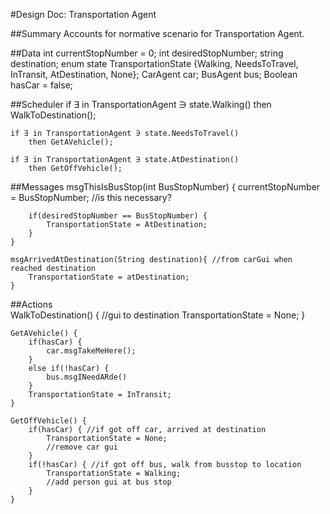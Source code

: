 #Design Doc: Transportation Agent

##Summary
Accounts for normative scenario for Transportation Agent. 

##Data
	int currentStopNumber = 0;
	int desiredStopNumber;
	string destination;
	enum state TransportationState {Walking, NeedsToTravel, InTransit, AtDestination, None};
	CarAgent car;
	BusAgent bus;
	Boolean hasCar = false;
	
##Scheduler
	if ∃ in TransportationAgent ∋ state.Walking()
		then WalkToDestination(); 

	if ∃ in TransportationAgent ∋ state.NeedsToTravel()
		then GetAVehicle(); 
	
	if ∃ in TransportationAgent ∋ state.AtDestination()
		then GetOffVehicle(); 
		
##Messages
	msgThisIsBusStop(int BusStopNumber) {
		currentStopNumber = BusStopNumber; //is this necessary?
		
		if(desiredStopNumber == BusStopNumber) {
			TransportationState = AtDestination;
		}
	}
	
	msgArrivedAtDestination(String destination){ //from carGui when reached destination
		TransportationState = atDestination;
	}

##Actions	
	WalkToDestination() {
		//gui to destination
		TransportationState = None;
	}

	GetAVehicle() {
		if(hasCar) {
			car.msgTakeMeHere();
		}
		else if(!hasCar) {
			bus.msgINeedARde()
		}
		TransportationState = InTransit;
	}
	
	GetOffVehicle() {
		if(hasCar) { //if got off car, arrived at destination
			TransportationState = None;
			//remove car gui
		}	
		if(!hasCar) { //if got off bus, walk from busstop to location
			TransportationState = Walking;
			//add person gui at bus stop
		}
	}	